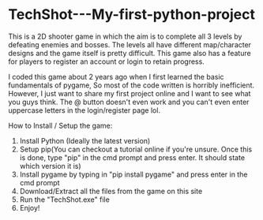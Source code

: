 # TechShot---My-first-python-project
This is a 2D shooter game in which the aim is to complete all 3 levels by defeating enemies and bosses. The levels all have different map/character designs and the game itself is pretty difficult.
This game also has a feature for players to register an account or login to retain progress.

I coded this game about 2 years ago when I first learned the basic fundamentals of pygame, So most of the code written is horribly inefficient. However, I just want to share my first project online and I want to see what you guys think. The @ button doesn't even work and you can't even enter uppercase letters in the login/register page lol.

How to Install / Setup the game:

1. Install Python (Ideally the latest version)
2. Setup pip(You can checkout a tutorial online if you're unsure. Once this is done, type "pip" in the cmd prompt and press enter. It should state which version it is)
3. Install pygame by typing in "pip install pygame" and press enter in the cmd prompt
4. Download/Extract all the files from the game on this site
5. Run the "TechShot.exe" file
6. Enjoy!




